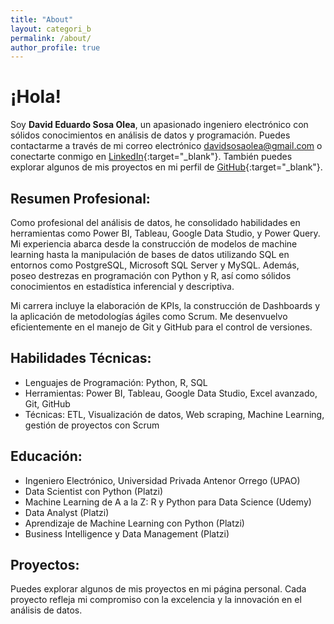 ```yaml
---
title: "About"
layout: categori_b
permalink: /about/ 
author_profile: true
---
```


# ¡Hola! 

Soy **David Eduardo Sosa Olea**, un apasionado ingeniero electrónico con sólidos conocimientos en análisis de datos y programación. Puedes contactarme a través de mi correo electrónico davidsosaolea@gmail.com o conectarte conmigo en [LinkedIn](https://www.linkedin.com/in/david-sosa-olea/){:target="_blank"}. También puedes explorar algunos de mis proyectos en mi perfil de [GitHub](https://github.com/davidsosaolea){:target="_blank"}.

## Resumen Profesional:

Como profesional del análisis de datos, he consolidado habilidades en herramientas como Power BI, Tableau, Google Data Studio, y Power Query. Mi experiencia abarca desde la construcción de modelos de machine learning hasta la manipulación de bases de datos utilizando SQL en entornos como PostgreSQL, Microsoft SQL Server y MySQL. Además, poseo destrezas en programación con Python y R, así como sólidos conocimientos en estadística inferencial y descriptiva.

Mi carrera incluye la elaboración de KPIs, la construcción de Dashboards y la aplicación de metodologías ágiles como Scrum. Me desenvuelvo eficientemente en el manejo de Git y GitHub para el control de versiones.

## Habilidades Técnicas:

- Lenguajes de Programación: Python, R, SQL
- Herramientas: Power BI, Tableau, Google Data Studio, Excel avanzado, Git, GitHub
- Técnicas: ETL, Visualización de datos, Web scraping, Machine Learning, gestión de proyectos con Scrum

## Educación:

- Ingeniero Electrónico, Universidad Privada Antenor Orrego (UPAO)
- Data Scientist con Python (Platzi)
- Machine Learning de A a la Z: R y Python para Data Science (Udemy)
- Data Analyst (Platzi)
- Aprendizaje de Machine Learning con Python (Platzi)
- Business Intelligence y Data Management (Platzi)

## Proyectos:

Puedes explorar algunos de mis proyectos en mi página personal. Cada proyecto refleja mi compromiso con la excelencia y la innovación en el análisis de datos.